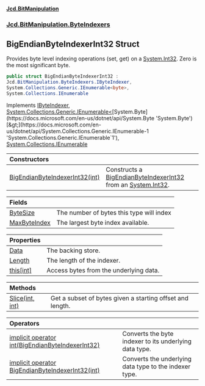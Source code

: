 ﻿#### [Jcd.BitManipulation](index.md 'index')

### [Jcd.BitManipulation.ByteIndexers](Jcd.BitManipulation.ByteIndexers.md 'Jcd.BitManipulation.ByteIndexers')

## BigEndianByteIndexerInt32 Struct

Provides byte level indexing operations (set, get) on
a [System.Int32](https://docs.microsoft.com/en-us/dotnet/api/System.Int32 'System.Int32'). Zero is the most significant
byte.

```csharp
public struct BigEndianByteIndexerInt32 :
Jcd.BitManipulation.ByteIndexers.IByteIndexer,
System.Collections.Generic.IEnumerable<byte>,
System.Collections.IEnumerable
```

Implements [IByteIndexer](Jcd.BitManipulation.ByteIndexers.IByteIndexer.md 'Jcd.BitManipulation.ByteIndexers.IByteIndexer'), [System.Collections.Generic.IEnumerable&lt;](https://docs.microsoft.com/en-us/dotnet/api/System.Collections.Generic.IEnumerable-1 'System.Collections.Generic.IEnumerable`1')[System.Byte](https://docs.microsoft.com/en-us/dotnet/api/System.Byte 'System.Byte')[&gt;](https://docs.microsoft.com/en-us/dotnet/api/System.Collections.Generic.IEnumerable-1 'System.Collections.Generic.IEnumerable`1'), [System.Collections.IEnumerable](https://docs.microsoft.com/en-us/dotnet/api/System.Collections.IEnumerable 'System.Collections.IEnumerable')

| Constructors                                                                                                                                                                                                               |                                                                                                                                                                                                                                                                       |
|:---------------------------------------------------------------------------------------------------------------------------------------------------------------------------------------------------------------------------|:----------------------------------------------------------------------------------------------------------------------------------------------------------------------------------------------------------------------------------------------------------------------|
| [BigEndianByteIndexerInt32(int)](Jcd.BitManipulation.ByteIndexers.BigEndianByteIndexerInt32.BigEndianByteIndexerInt32(int).md 'Jcd.BitManipulation.ByteIndexers.BigEndianByteIndexerInt32.BigEndianByteIndexerInt32(int)') | Constructs a [BigEndianByteIndexerInt32](Jcd.BitManipulation.ByteIndexers.BigEndianByteIndexerInt32.md 'Jcd.BitManipulation.ByteIndexers.BigEndianByteIndexerInt32') from an [System.Int32](https://docs.microsoft.com/en-us/dotnet/api/System.Int32 'System.Int32'). |

| Fields                                                                                                                                                               |                                          |
|:---------------------------------------------------------------------------------------------------------------------------------------------------------------------|:-----------------------------------------|
| [ByteSize](Jcd.BitManipulation.ByteIndexers.BigEndianByteIndexerInt32.ByteSize.md 'Jcd.BitManipulation.ByteIndexers.BigEndianByteIndexerInt32.ByteSize')             | The number of bytes this type will index |
| [MaxByteIndex](Jcd.BitManipulation.ByteIndexers.BigEndianByteIndexerInt32.MaxByteIndex.md 'Jcd.BitManipulation.ByteIndexers.BigEndianByteIndexerInt32.MaxByteIndex') | The largest byte index available.        |

| Properties                                                                                                                                                  |                                        |
|:------------------------------------------------------------------------------------------------------------------------------------------------------------|:---------------------------------------|
| [Data](Jcd.BitManipulation.ByteIndexers.BigEndianByteIndexerInt32.Data.md 'Jcd.BitManipulation.ByteIndexers.BigEndianByteIndexerInt32.Data')                | The backing store.                     |
| [Length](Jcd.BitManipulation.ByteIndexers.BigEndianByteIndexerInt32.Length.md 'Jcd.BitManipulation.ByteIndexers.BigEndianByteIndexerInt32.Length')          | The length of the indexer.             |
| [this[int]](Jcd.BitManipulation.ByteIndexers.BigEndianByteIndexerInt32.this[int].md 'Jcd.BitManipulation.ByteIndexers.BigEndianByteIndexerInt32.this[int]') | Access bytes from the underlying data. |

| Methods                                                                                                                                                                      |                                                           |
|:-----------------------------------------------------------------------------------------------------------------------------------------------------------------------------|:----------------------------------------------------------|
| [Slice(int, int)](Jcd.BitManipulation.ByteIndexers.BigEndianByteIndexerInt32.Slice(int,int).md 'Jcd.BitManipulation.ByteIndexers.BigEndianByteIndexerInt32.Slice(int, int)') | Get a subset of bytes given a starting offset and length. |

| Operators                                                                                                                                                                                                                                                                                                                             |                                                        |
|:--------------------------------------------------------------------------------------------------------------------------------------------------------------------------------------------------------------------------------------------------------------------------------------------------------------------------------------|:-------------------------------------------------------|
| [implicit operator int(BigEndianByteIndexerInt32)](Jcd.BitManipulation.ByteIndexers.BigEndianByteIndexerInt32.op_Implicitint(Jcd.BitManipulation.ByteIndexers.BigEndianByteIndexerInt32).md 'Jcd.BitManipulation.ByteIndexers.BigEndianByteIndexerInt32.op_Implicit int(Jcd.BitManipulation.ByteIndexers.BigEndianByteIndexerInt32)') | Converts the byte indexer to its underlying data type. |
| [implicit operator BigEndianByteIndexerInt32(int)](Jcd.BitManipulation.ByteIndexers.BigEndianByteIndexerInt32.op_ImplicitJcd.BitManipulation.ByteIndexers.BigEndianByteIndexerInt32(int).md 'Jcd.BitManipulation.ByteIndexers.BigEndianByteIndexerInt32.op_Implicit Jcd.BitManipulation.ByteIndexers.BigEndianByteIndexerInt32(int)') | Converts the underlying data type to the indexer type. |
